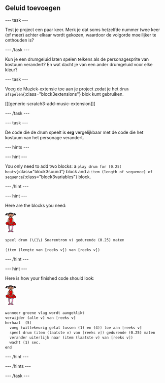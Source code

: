 ## Geluid toevoegen

\--- task \---

Test je project een paar keer. Merk je dat soms hetzelfde nummer twee keer (of meer) achter elkaar wordt gekozen, waardoor de volgorde moeilijker te onthouden is?

\--- /task \---

Kun je een drumgeluid laten spelen telkens als de personagesprite van kostuum verandert? En wat dacht je van een ander drumgeluid voor elke kleur?

\--- task \---

Voeg de Muziek-extensie toe aan je project zodat je het `drum afspelen`{:class="block3extensions"} blok kunt gebruiken.

[[[generic-scratch3-add-music-extension]]]

\--- /task \---

\--- task \---

De code die de drum speelt is **erg** vergelijkbaar met de code die het kostuum van het personage verandert.

\--- hints \---

\--- hint \---

You only need to add two blocks: a `play drum for (0.25) beats`{:class="block3sound"} block and a `item (length of sequence) of sequence`{:class="block3variables"} block.

\--- /hint \---

\--- hint \---

Here are the blocks you need:

![ballerina](images/ballerina.png)

```blocks3
speel drum (\(1\) Snarentrom v) gedurende (0.25) maten

(item (lengte van [reeks v]) van [reeks v])
```

\--- /hint \---

\--- hint \---

Here is how your finished code should look:

![ballerina](images/ballerina.png)

```blocks3
wanneer groene vlag wordt aangeklikt
verwijder (alle v) van [reeks v]
herhaal  (5) 
  voeg (willekeurig getal tussen (1) en (4)) toe aan [reeks v]
  speel drum (item (laatste v) van [reeks v]) gedurende (0.25) maten
  verander uiterlijk naar (item (laatste v) van [reeks v])
  wacht (1) sec.
end
```

\--- /hint \---

\--- /hints \---

\--- /task \---
